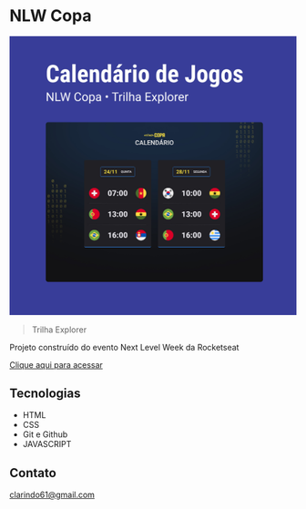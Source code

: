 # NLW Copa 

![preview](./.github/preview.jpg)

> Trilha Explorer

Projeto construído do evento Next Level Week da Rocketseat

[Clique aqui para acessar](https://olupx11.github.io/nlw-10-copa/)

## Tecnologias

- HTML
- CSS
- Git e Github
- JAVASCRIPT

## Contato

clarindo61@gmail.com

